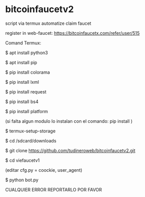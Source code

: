 # bitcoinfaucetv2
script via termux automatize claim faucet

register in web-faucet: https://bitcoinfaucetx.com/refer/user/515

Comand Termux:

$ apt install python3

$ apt install pip

$ pip install colorama

$ pip install lxml

$ pip install request

$ pip install bs4

$ pip install platform

(si falta algun modulo lo instalan con el comando: pip install )

$ termux-setup-storage

$ cd /sdcard/downloads

$ git clone https://github.com/tudineroweb/bitcoinfaucetv2.git

$ cd viefaucetv1

(editar cfg.py = coockie, user_agent)

$ python bot.py

CUALQUIER ERROR REPORTARLO POR FAVOR
